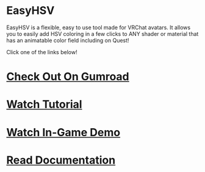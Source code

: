 # EasyHSV
EasyHSV is a flexible, easy to use tool made for VRChat avatars. It allows you to easily add HSV coloring in a few clicks to ANY shader or material that has an animatable color field including on Quest!

Click one of the links below!
# [Check Out On Gumroad](https://dreadrith.gumroad.com/l/easyhsv)
# [Watch Tutorial](https://www.youtube.com/watch?v=P3bzlqjDc4E)
# [Watch In-Game Demo](https://www.youtube.com/watch?v=x51eX333EjU)
# [Read Documentation](https://dreadrith.github.io/Dreadrith/Documentation-EasyHSV)  